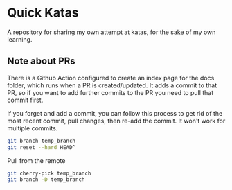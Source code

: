 # Quick Katas

A repository for sharing my own attempt at katas, for the sake of my own learning.

## Note about PRs

There is a Github Action configured to create an index page for the docs folder, which runs when a PR is created/updated. It adds a commit to that PR, so if you want to add further commits to the PR you need to pull that commit first.

If you forget and add a commit, you can follow this process to get rid of the most recent commit, pull changes, then re-add the commit. It won't work for multiple commits.

```bash
git branch temp_branch
git reset --hard HEAD^
```

Pull from the remote

```bash
git cherry-pick temp_branch
git branch -D temp_branch
```
